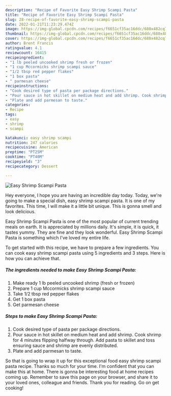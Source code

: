 ```yaml
---
description: "Recipe of Favorite Easy Shrimp Scampi Pasta"
title: "Recipe of Favorite Easy Shrimp Scampi Pasta"
slug: 28-recipe-of-favorite-easy-shrimp-scampi-pasta
date: 2022-01-21T11:23:29.474Z
image: https://img-global.cpcdn.com/recipes/f6651cf35ac16ddc/680x482cq70/easy-shrimp-scampi-pasta-recipe-main-photo.jpg
thumbnail: https://img-global.cpcdn.com/recipes/f6651cf35ac16ddc/680x482cq70/easy-shrimp-scampi-pasta-recipe-main-photo.jpg
cover: https://img-global.cpcdn.com/recipes/f6651cf35ac16ddc/680x482cq70/easy-shrimp-scampi-pasta-recipe-main-photo.jpg
author: Brent Francis
ratingvalue: 4.1
reviewcount: 16415
recipeingredient:
- "1 lb peeled uncooked shrimp fresh or frozen"
- "1 cup Mccormicks shrimp scampi sauce"
- "1/2 tbsp red pepper flakes"
- "1 box pasta"
- " parmesan cheese"
recipeinstructions:
- "Cook desired type of pasta per package directions."
- "Pour sauce in hot skillet on medium heat and add shrimp. Cook shrimp for 4 minutes flipping halfway through. Add pasta to skillet and toss  ensuring sauce and shrimp are evenly distributed."
- "Plate and add parmesan to taste."
categories:
- Recipe
tags:
- easy
- shrimp
- scampi

katakunci: easy shrimp scampi 
nutrition: 247 calories
recipecuisine: American
preptime: "PT25M"
cooktime: "PT40M"
recipeyield: "3"
recipecategory: Dessert

---
```



![Easy Shrimp Scampi Pasta](https://img-global.cpcdn.com/recipes/f6651cf35ac16ddc/680x482cq70/easy-shrimp-scampi-pasta-recipe-main-photo.jpg)

Hey everyone, I hope you are having an incredible day today. Today, we're going to make a special dish, easy shrimp scampi pasta. It is one of my favorites. This time, I will make it a little bit unique. This is gonna smell and look delicious.

Easy Shrimp Scampi Pasta is one of the most popular of current trending meals on earth. It is appreciated by millions daily. It's simple, it is quick, it tastes yummy. They are fine and they look wonderful. Easy Shrimp Scampi Pasta is something which I've loved my entire life.




To get started with this recipe, we have to prepare a few ingredients. You can cook easy shrimp scampi pasta using 5 ingredients and 3 steps. Here is how you can achieve that.

<!--inarticleads1-->

##### The ingredients needed to make Easy Shrimp Scampi Pasta:

1. Make ready 1 lb peeled uncooked shrimp (fresh or frozen)
1. Prepare 1 cup Mccormicks shrimp scampi sauce
1. Take 1/2 tbsp red pepper flakes
1. Get 1 box pasta
1. Get  parmesan cheese




<!--inarticleads2-->

##### Steps to make Easy Shrimp Scampi Pasta:

1. Cook desired type of pasta per package directions.
1. Pour sauce in hot skillet on medium heat and add shrimp. Cook shrimp for 4 minutes flipping halfway through. Add pasta to skillet and toss  ensuring sauce and shrimp are evenly distributed.
1. Plate and add parmesan to taste.




So that is going to wrap it up for this exceptional food easy shrimp scampi pasta recipe. Thanks so much for your time. I'm confident that you can make this at home. There is gonna be interesting food at home recipes coming up. Remember to save this page on your browser, and share it to your loved ones, colleague and friends. Thank you for reading. Go on get cooking!
